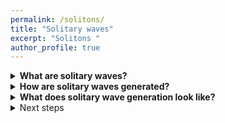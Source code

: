 ```yaml
---
permalink: /solitons/
title: "Solitary waves"
excerpt: "Solitons "
author_profile: true
---
```


      
<details>
  <summary style="font-size:14">
        <b>What are solitary waves?</b>
  </summary>
      <div>
  <p>
    Solitary waves are a special class of water waves. For the purposes of this project, they are best defined by a single elevation in the water surface. A soliton will typically span the entire width of a canal. Such a wave is most likely to be seen on its own, upstream of any boat because solitons move faster than the boat that created them and can travel a very long distance without changing shape.
  </p>
      </div>
</details>


<details>
  <summary>
        <b>How are solitary waves generated?</b>
  </summary>
    <div>
    <p>
    Solitary waves are generated when a vessel enters the so-called trans-critical region in terms of blockage and speed. <br>
          We can express the blockage as $B=A_b/A_c$ where $A_c$ is the canal cross-sectional area and $A_b$ is the boat midship cross sectional area. We also make the speed ($V$) dimensionless by dividing it by the speed of the wave $c=\surd(gh)$, with $g=9.81m/s^2$ and $h$ being the water depth. We call that ratio the depth Froude number $F_h=V/\surd(gh)$ which is  analogous to the Mach number in aerodynamics. The figure below shows the three possible flow regimes: </p>
          <ul>
  <li>Subcritical: the depth Froude number is below $1$ and steady flow is possible.</li>
  <li>Trans-critical: the depth Froude number can be $F_h>1$ or $F_h<1$, but no steady flow is possible</li>
  <li>Supercritical: the depth Froude number is higher than 1 and steady flow is possible.</li>
</ul>
          <br>
The image below was constructed using:
          $$B_{crit}=1-sin(3arcsin(F_h^{2/3}/2))$$
            
          
  <img src="https://user-images.githubusercontent.com/108955232/187413388-5b0c2df6-e7c6-4cc9-b863-e47dc35ef03f.png" width="70%" height="70%">
             
</div>
</details>


<details>
  <summary>
        <b>What does solitary wave generation look like?</b>
  </summary>
         <div>
    <p>
          It is convenient to use wavecuts to study how the water surface deforms due to the presence of a boat. Below is an example illustrating what a wave cut is and how we interpret this data. 
               </p>
      </div>
               <img src="https://user-images.githubusercontent.com/108955232/187453467-0ef5f191-263c-4121-854d-48d48e7501e7.png" width="100%">
<div>
      The image below shows an animatated wavecut of solitary wave generation. In this case, the vessel is moving in the positive $x$ direction. The hull is located between $x=0m$ and $x=3m$.
      <br>
      </div>
     <img src="https://user-images.githubusercontent.com/108955232/187429659-11846900-dc76-466b-b85a-5a3b9a686860.gif" width="100%">
      <i>Credit: Mr Patrick Reid</i>
         <br>
      A snapshop of the animation above in 3D: 
      
      <img src="https://user-images.githubusercontent.com/108955232/188169766-1fe887cf-583c-435f-8829-8e3ef5bfddab.png" width="100%">
      <i>Credit: Mr Patrick Reid</i>


</details>
      
<details>
  <summary>
    Next steps
  </summary>
      <div style="background-color:#f0f0f5">
  <p style="background-color:#f0f0f5">
 I will add a calculator that gives the critical blockage for a given depth Froude number
  </p>
      </div>
</details>
